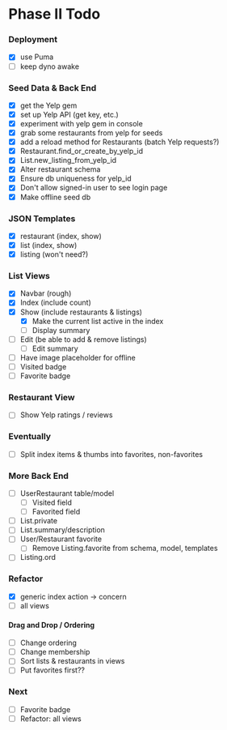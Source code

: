 # Phase II Todo

### Deployment
- [x] use Puma
- [ ] keep dyno awake

### Seed Data & Back End
- [x] get the Yelp gem
- [x] set up Yelp API (get key, etc.)
- [x] experiment with yelp gem in console
- [x] grab some restaurants from yelp for seeds
- [x] add a reload method for Restaurants (batch Yelp requests?)
- [x] Restaurant.find_or_create_by_yelp_id
- [x] List.new_listing_from_yelp_id
- [x] Alter restaurant schema
- [x] Ensure db uniqueness for yelp_id
- [x] Don't allow signed-in user to see login page
- [x] Make offline seed db

### JSON Templates
- [x] restaurant (index, show)
- [x] list (index, show)
- [x] listing (won't need?)

### List Views
- [x] Navbar (rough)
- [x] Index (include count)
- [x] Show (include restaurants & listings)
  - [x] Make the current list active in the index
  - [ ] Display summary
- [ ] Edit (be able to add & remove listings)
  - [ ] Edit summary
- [ ] Have image placeholder for offline
- [ ] Visited badge
- [ ] Favorite badge

### Restaurant View
- [ ] Show Yelp ratings / reviews

### Eventually
- [ ] Split index items & thumbs into favorites, non-favorites

### More Back End
- [ ] UserRestaurant table/model
  - [ ] Visited field
  - [ ] Favorited field
- [ ] List.private
- [ ] List.summary/description
- [ ] User/Restaurant favorite
  - [ ] Remove Listing.favorite from schema, model, templates
- [ ] Listing.ord

### Refactor
- [x] generic index action -> concern
- [ ] all views

#### Drag and Drop / Ordering
- [ ] Change ordering
- [ ] Change membership
- [ ] Sort lists & restaurants in views
- [ ] Put favorites first??

### Next
- [ ] Favorite badge
- [ ] Refactor: all views

